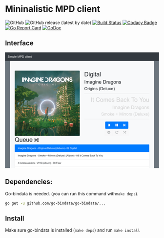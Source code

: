 # Mininalistic MPD client
![GitHub](https://img.shields.io/github/license/Leixb/MPD_goclient)
![GitHub release (latest by date)](https://img.shields.io/github/v/release/Leixb/MPD_goclient)
[![Build Status](https://travis-ci.com/Leixb/MPD_goclient.svg?branch=master)](https://travis-ci.com/Leixb/MPD_goclient)
[![Codacy Badge](https://api.codacy.com/project/badge/Grade/0fa4e74c718243d4810cf54308f866c3)](https://www.codacy.com/manual/abone9999/MPD_goclient?utm_source=github.com&amp;utm_medium=referral&amp;utm_content=Leixb/MPD_goclient&amp;utm_campaign=Badge_Grade)
[![Go Report Card](https://goreportcard.com/badge/github.com/Leixb/MPD_goclient)](https://goreportcard.com/report/github.com/Leixb/MPD_goclient)
[![GoDoc](https://godoc.org/github.com/Leixb/MPD_goclient?status.svg)](https://godoc.org/github.com/Leixb/MPD_goclient)

## Interface

![UI example](example.png)


## Dependencies:

Go-bindata is needed. (you can run this command with`make deps`).

```sh
go get -u github.com/go-bindata/go-bindata/...
```

## Install

Make sure go-bindata is installed (`make deps`) and run `make install`

